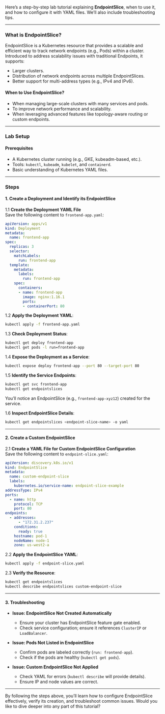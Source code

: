 Here’s a step-by-step lab tutorial explaining **EndpointSlice**, when to use it, and how to configure it with YAML files. We’ll also include troubleshooting tips.

---

### **What is EndpointSlice?**
EndpointSlice is a Kubernetes resource that provides a scalable and efficient way to track network endpoints (e.g., Pods) within a cluster. Introduced to address scalability issues with traditional Endpoints, it supports:
- Larger clusters.
- Distribution of network endpoints across multiple EndpointSlices.
- Better support for multi-address types (e.g., IPv4 and IPv6).

#### **When to Use EndpointSlice?**
- When managing large-scale clusters with many services and pods.
- To improve network performance and scalability.
- When leveraging advanced features like topology-aware routing or custom endpoints.

---

### **Lab Setup**

#### **Prerequisites**
- A Kubernetes cluster running (e.g., GKE, kubeadm-based, etc.).
- Tools: `kubectl`, `kubeadm`, `kubelet`, and `containerd`.
- Basic understanding of Kubernetes YAML files.

---

### **Steps**

#### **1. Create a Deployment and Identify its EndpointSlice**

1.1 **Create the Deployment YAML File**  
Save the following content to `frontend-app.yaml`:
```yaml
apiVersion: apps/v1
kind: Deployment
metadata:
  name: frontend-app
spec:
  replicas: 3
  selector:
    matchLabels:
      run: frontend-app
  template:
    metadata:
      labels:
        run: frontend-app
    spec:
      containers:
      - name: frontend-app
        image: nginx:1.16.1
        ports:
        - containerPort: 80
```

1.2 **Apply the Deployment YAML**:
```bash
kubectl apply -f frontend-app.yaml
```

1.3 **Check Deployment Status**:
```bash
kubectl get deploy frontend-app
kubectl get pods -l run=frontend-app
```

1.4 **Expose the Deployment as a Service**:
```bash
kubectl expose deploy frontend-app --port 80 --target-port 80
```

1.5 **Identify the Service Endpoints**:
```bash
kubectl get svc frontend-app
kubectl get endpointslices
```
You’ll notice an EndpointSlice (e.g., `frontend-app-xyz12`) created for the service.

1.6 **Inspect EndpointSlice Details**:
```bash
kubectl get endpointslices <endpoint-slice-name> -o yaml
```

---

#### **2. Create a Custom EndpointSlice**

2.1 **Create a YAML File for Custom EndpointSlice Configuration**  
Save the following content to `endpoint-slice.yaml`:
```yaml
apiVersion: discovery.k8s.io/v1
kind: EndpointSlice
metadata:
  name: custom-endpoint-slice
  labels:
    kubernetes.io/service-name: endpoint-slice-example
addressType: IPv4
ports:
  - name: http
    protocol: TCP
    port: 80
endpoints:
  - addresses:
      - "172.31.2.237"
    conditions:
      ready: true
    hostname: pod-1
    nodeName: node-1
    zone: us-west2-a
```

2.2 **Apply the EndpointSlice YAML**:
```bash
kubectl apply -f endpoint-slice.yaml
```

2.3 **Verify the Resource**:
```bash
kubectl get endpointslices
kubectl describe endpointslices custom-endpoint-slice
```

---

#### **3. Troubleshooting**

- **Issue: EndpointSlice Not Created Automatically**
  - Ensure your cluster has EndpointSlice feature gate enabled.
  - Check service configuration; ensure it references `ClusterIP` or `LoadBalancer`.

- **Issue: Pods Not Listed in EndpointSlice**
  - Confirm pods are labeled correctly (`run: frontend-app`).
  - Check if the pods are healthy (`kubectl get pods`).
  
- **Issue: Custom EndpointSlice Not Applied**
  - Check YAML for errors (`kubectl describe` will provide details).
  - Ensure IP and node values are correct.

---

By following the steps above, you’ll learn how to configure EndpointSlice effectively, verify its creation, and troubleshoot common issues. Would you like to dive deeper into any part of this tutorial?
